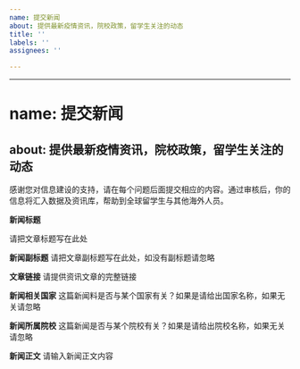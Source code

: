 ```yaml
---
name: 提交新闻
about: 提供最新疫情资讯，院校政策，留学生关注的动态
title: ''
labels: ''
assignees: ''

---
```


---
# name: 提交新闻
about: 提供最新疫情资讯，院校政策，留学生关注的动态
---

感谢您对信息建设的支持，请在每个问题后面提交相应的内容。通过审核后，你的信息将汇入数据及资讯库，帮助到全球留学生与其他海外人员。

**新闻标题**

请把文章标题写在此处

**新闻副标题**
请把文章副标题写在此处，如没有副标题请忽略

**文章链接**
请提供资讯文章的完整链接

**新闻相关国家**
这篇新闻料是否与某个国家有关？如果是请给出国家名称，如果无关请忽略

**新闻所属院校**
这篇新闻是否与某个院校有关？如果是请给出院校名称，如果无关请忽略

**新闻正文**
请输入新闻正文内容
